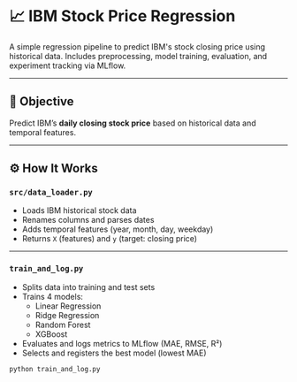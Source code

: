 # 📈 IBM Stock Price Regression

A simple regression pipeline to predict IBM's stock closing price using historical data. Includes preprocessing, model training, evaluation, and experiment tracking via MLflow.

---

## 🧠 Objective

Predict IBM’s **daily closing stock price** based on historical data and temporal features.

---

## ⚙️ How It Works

### `src/data_loader.py`
- Loads IBM historical stock data
- Renames columns and parses dates
- Adds temporal features (year, month, day, weekday)
- Returns `X` (features) and `y` (target: closing price)

---

### `train_and_log.py`
- Splits data into training and test sets
- Trains 4 models:
  - Linear Regression
  - Ridge Regression
  - Random Forest
  - XGBoost
- Evaluates and logs metrics to MLflow (MAE, RMSE, R²)
- Selects and registers the best model (lowest MAE)

```bash
python train_and_log.py
